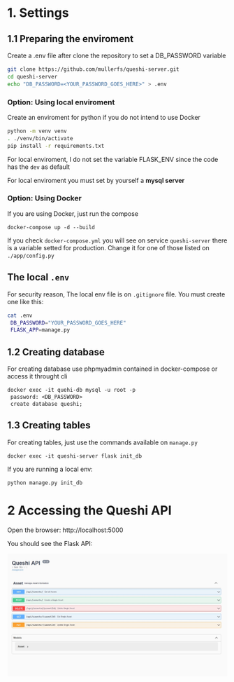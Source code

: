 # 1. Settings

## 1.1 Preparing the enviroment
Create a .env file after clone the repository to set a DB_PASSWORD variable

```bash
git clone https://github.com/mullerfs/queshi-server.git
cd queshi-server
echo "DB_PASSWORD=<YOUR_PASSWORD_GOES_HERE>" > .env
```

### Option: Using local enviroment
Create an enviroment for python if you do not intend to use Docker

```bash
python -m venv venv
. ./venv/bin/activate
pip install -r requirements.txt
```

For local enviroment, I do not set the variable FLASK_ENV since the code has  the ``dev`` as default

For local enviroment you must set by yourself a **mysql server**

### Option: Using Docker
If you are using Docker, just run the compose

```
docker-compose up -d --build
```
If you check ``docker-compose.yml`` you will see on service  ``queshi-server`` there is a variable setted for production. Change it for one of those listed on ``./app/config.py``

## The local ``.env``
For security reason, The local env file is on ``.gitignore`` file. You must create one like this:

```bash
cat .env
 DB_PASSWORD="YOUR_PASSWORD_GOES_HERE"
 FLASK_APP=manage.py
```
## 1.2 Creating database
For creating database use phpmyadmin contained in docker-compose or access it throught cli
```
docker exec -it quehi-db mysql -u root -p
 password: <DB_PASSWORD>
 create database queshi;
```
## 1.3 Creating tables
For creating tables, just use the commands available on ``manage.py``

```
docker exec -it queshi-server flask init_db
```

If you are running a local env:
```
python manage.py init_db
```

# 2 Accessing the Queshi API

Open the browser: http://localhost:5000

You should see the Flask API:

![alt](docs/queshi-server-api.jpg)

